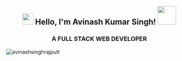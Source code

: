 <h2 align="center" ><img src="https://emojis.slackmojis.com/emojis/images/1531849430/4246/blob-sunglasses.gif?1531849430" width="30"/> Hello, I'm Avinash Kumar Singh! <img src="https://media.giphy.com/media/12oufCB0MyZ1Go/giphy.gif" width="50"></h2>
<h3 align="center">A FULL STACK WEB DEVELOPER</h3>

<p align="left"> <img src="https://komarev.com/ghpvc/?username=avinashsinghrajputt&label=Profile%20views&color=0e75b6&style=flat" alt="avinashsinghrajputt" /> </p>










